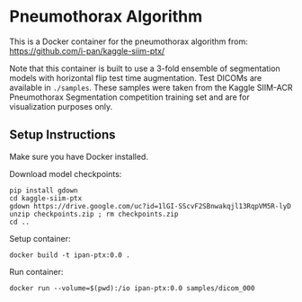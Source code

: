 # Pneumothorax Algorithm

This is a Docker container for the pneumothorax algorithm from: https://github.com/i-pan/kaggle-siim-ptx/

Note that this container is built to use a 3-fold ensemble of segmentation models with horizontal flip test time augmentation. Test DICOMs are available in `./samples`. These samples were taken from the Kaggle SIIM-ACR Pneumothorax Segmentation competition training set and are for visualization purposes only. 

## Setup Instructions

Make sure you have Docker installed. 

Download model checkpoints:
```
pip install gdown
cd kaggle-siim-ptx
gdown https://drive.google.com/uc?id=1lGI-SScvF2SBnwakqjl13RqpVM5R-lyD
unzip checkpoints.zip ; rm checkpoints.zip
cd ..
```

Setup container:
```
docker build -t ipan-ptx:0.0 .
```

Run container:
```
docker run --volume=$(pwd):/io ipan-ptx:0.0 samples/dicom_000
```
